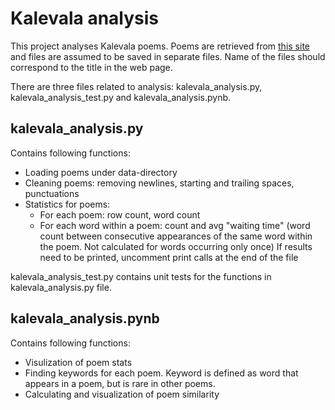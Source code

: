# Kalevala analysis

This project analyses Kalevala poems. Poems are retrieved from [this site](http://runeberg.org/kalevala/) and files are assumed to be saved in separate files. Name of the files should correspond to the title in the web page.

There are three files related to analysis: kalevala_analysis.py, kalevala_analysis_test.py and kalevala_analysis.pynb. 

## kalevala_analysis.py 
Contains following functions:
* Loading poems under data-directory
* Cleaning poems: removing newlines, starting and trailing spaces, punctuations
* Statistics for poems:
	* For each poem: row count, word count
	* For each word within a poem: count and avg "waiting time" (word count between consecutive appearances of the same word within the poem. Not calculated for words occurring only once)
If results need to be printed, uncomment print calls at the end of the file

kalevala_analysis_test.py contains unit tests for the functions in kalevala_analysis.py file.

## kalevala_analysis.pynb
Contains following functions:
* Visulization of poem stats
* Finding keywords for each poem. Keyword is defined as word that appears in a poem, but is rare in other poems.
* Calculating and visualization of poem similarity

